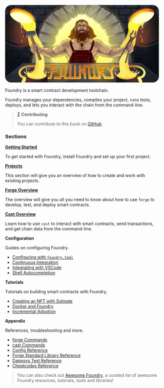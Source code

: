 <img src="images/foundry-banner.png" style="border-radius: 20px">

Foundry is a smart contract development toolchain.

Foundry manages your dependencies, compiles your project, runs tests, deploys, and lets you interact with the chain from the command-line.

> 📖 **Contributing**
>
> You can contribute to this book on [GitHub](https://github.com/foundry-rs/book).

### Sections

**[Getting Started](getting-started/installation.md)**

To get started with Foundry, install Foundry and set up your first project.

**[Projects](projects/creating-a-new-project.md)**

This section will give you an overview of how to create and work with existing projects.

**[Forge Overview](forge)**

The overview will give you all you need to know about how to use `forge` to develop, test, and deploy smart contracts.

**[Cast Overview](cast)**

Learn how to use `cast` to interact with smart contracts, send transactions, and get chain data from the command-line.

**Configuration**

Guides on configuring Foundry.

- [Configuring with `foundry.toml`](./config/)
- [Continuous Integration](./config/continous-integration.md)
- [Integrating with VSCode](./config/vscode.md)
- [Shell Autocompletion](./config/shell-autocompletion.md)

**Tutorials**

Tutorials on building smart contracts with Foundry.

- [Creating an NFT with Solmate](./tutorials/solmate-nft.md)
- [Docker and Foundry](./tutorials/foundry-docker.md)
- [Incremental Adoption]()

**Appendix**

References, troubleshooting and more.

- [forge Commands](./reference/forge/)
- [cast Commands](./reference/cast/)
- [Config Reference](./reference/config.md)
- [Forge Standard Library Reference](./reference/forge-std/)
- [Dappsys Test Reference](./reference/ds-test.md)
- [Cheatcodes Reference](./cheatcodes/)

> You can also check out [Awesome Foundry](https://github.com/crisgarner/awesome-foundry), a curated list of awesome Foundry resources, tutorials, tools and libraries!
